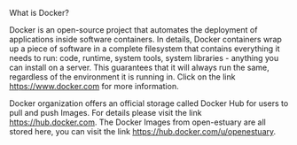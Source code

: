 What is Docker?

Docker is an open-source project that automates the deployment of applications inside software containers. In details, Docker containers wrap up a piece of software in a complete filesystem that contains everything it needs to run: code, runtime, system tools, system libraries - anything you can install on a server. This guarantees that it will always run the same, regardless of the environment it is running in. Click on the link https://www.docker.com for more information.

Docker organization offers an official storage called Docker Hub for users to pull and push Images. For details please visit the link https://hub.docker.com. The Docker Images from open-estuary are all stored here, you can visit the link https://hub.docker.com/u/openestuary. 
